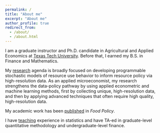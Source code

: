 ```yaml
---
permalink: /
title: "About me"
excerpt: "About me"
author_profile: true
redirect_from: 
  - /about/
  - /about.html
---
```




I am a graduate instructor and Ph.D. candidate in Agricultural and Applied Economics at [Texas Tech University](https://ttu.edu). 
Before that, I earned my B.S. in Finance and Mathematics. 

My [research](research) agenda is broadly focused on developing programmable stochastic models of resource 
use behavior to inform resource policy via high-resolution data. As an applied microeconomist, 
my research strengthens the data-policy pathway by using applied econometric and machine 
learning methods, first by collecting unique, high-resolution data, and then by applying advanced 
techniques that often require high quality, high-resolution data.

My academic work has been [published](publications) in *Food Policy*. 

I have [teaching](teaching) experience in statistics and have TA-ed in graduate-level quantitative methodology and undergraduate-level finance. 
